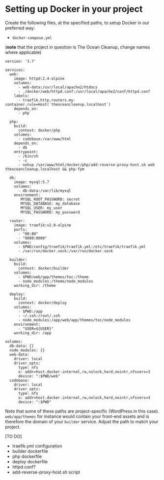# Setting up Docker in your project

Create the following files, at the specified paths, to setup Docker in our preferred way:

- `docker-compose.yml`

(**note** that the project in question is The Ocean Cleanup, change names where applicable)

```
version: '3.7'

services:
  web:
    image: httpd:2.4-alpine
    volumes:
      - web-data:/usr/local/apache2/htdocs
      - ./docker/web/httpd.conf:/usr/local/apache2/conf/httpd.conf
    labels:
      - traefik.http.routers.my-container.rule=Host(`theoceancleanup.localhost`)
    depends_on:
      - php

  php:
    build:
      context: docker/php
    volumes:
      - codebase:/var/www/html
    depends_on:
      - db
    entrypoint:
      - /bin/sh
      - -c
      - nohup /var/www/html/docker/php/add-reverse-proxy-host.sh web theoceancleanup.localhost && php-fpm

  db:
    image: mysql:5.7
    volumes:
      - db-data:/var/lib/mysql
    environment:
       MYSQL_ROOT_PASSWORD: secret
       MYSQL_DATABASE: my_database
       MYSQL_USER: my_user
       MYSQL_PASSWORD: my_password

  router:
    image: traefik:v2.0-alpine
    ports:
      - "80:80"
      - "8080:8080"
    volumes:
      - $PWD/config/traefik/traefik.yml:/etc/traefik/traefik.yml
      - /var/run/docker.sock:/var/run/docker.sock

  builder:
    build:
      context: docker/builder
    volumes:
      - $PWD/web/app/themes/toc:/theme
      - node_modules:/theme/node_modules
    working_dir: /theme

  deploy:
    build:
      context: docker/deploy
    volumes:
      - $PWD:/app
      - ~/.ssh:/root/.ssh
      - node_modules:/app/web/app/themes/toc/node_modules
    environment:
      - "USER=${USER}"
    working_dir: /app

volumes:
  db-data: {}
  node_modules: {}
  web-data:
    driver: local
    driver_opts:
      type: nfs
      o: addr=host.docker.internal,rw,nolock,hard,nointr,nfsvers=3
      device: ":$PWD/web"
  codebase:
    driver: local
    driver_opts:
      type: nfs
      o: addr=host.docker.internal,rw,nolock,hard,nointr,nfsvers=3
      device: ":$PWD"
```

Note that some of these paths are project-specific (WordPress in this case). `web/app/themes` for instance would contain your front-end assets and is therefore the domain of your `builder` service.
Adjust the path to match your project. 


[TO DO]

- traefik.yml configuration
- builder dockerfile
- php dockerfile
- deploy dockerfile
- httpd.conf?
- add-reverse-proxy-host.sh script
